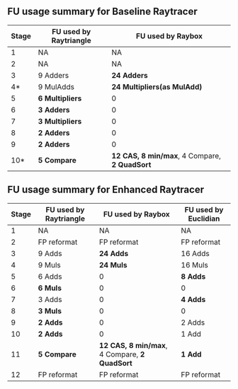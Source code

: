 ## FU usage summary for Baseline Raytracer

| Stage | FU used by Raytriangle | FU used by Raybox |
| --- | --- | --- |
| 1 | NA | NA |
|2 | NA | NA |
|3|9 Adders|**24 Adders**|
|4*|9 MulAdds | **24 Multipliers(as MulAdd)**|
|5|**6 Multipliers**| 0 | 
|6|**3 Adders**|0|
|7|**3 Multipliers**|0|
|8|**2 Adders**|0|
|9|**2 Adders**|0|
|10*|**5 Compare**|**12 CAS, 8 min/max**, 4 Compare, **2 QuadSort**|


## FU usage summary for Enhanced Raytracer

| Stage | FU used by Raytriangle | FU used by Raybox | FU used by Euclidian |
| ---   | ---   | ---   | --- | 
|1      | NA    | NA    | NA |
|2      |FP reformat|FP reformat|FP reformat|
|3      |9 Adds     |**24 Adds**  | 16 Adds |
|4      |9 Muls     | **24 Muls** | 16 Muls |
|5      |6 Adds     | 0           |**8 Adds**|
|6      |**6 Muls** | 0           |0        |
|7      |  3 Adds   |0            |**4 Adds**|
|8      |**3 Muls** |0            |0        |
|9      |**2 Adds** |0            |2 Adds   |
|10      |**2 Adds** |0            |1 Add    |
|11     |**5 Compare**|**12 CAS, 8 min/max**, 4 Compare, **2 QuadSort**|**1 Add**|
|12 | FP reformat|FP reformat|FP reformat|